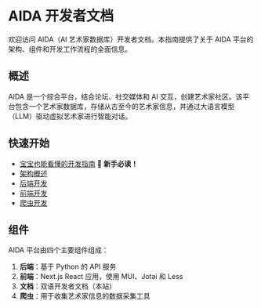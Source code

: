 # AIDA 开发者文档

欢迎访问 AIDA（AI 艺术家数据库）开发者文档。本指南提供了关于 AIDA 平台的架构、组件和开发工作流程的全面信息。

## 概述

AIDA 是一个综合平台，结合论坛、社交媒体和 AI 交互，创建艺术家社区。该平台包含一个艺术家数据库，存储从古至今的艺术家信息，并通过大语言模型（LLM）驱动虚拟艺术家进行智能对话。

## 快速开始

- [宝宝也能看懂的开发指南](/zh/guide/beginners) 👶 **新手必读！**
- [架构概述](/zh/guide/architecture)
- [后端开发](/zh/guide/backend)
- [前端开发](/zh/guide/frontend)
- [爬虫开发](/zh/guide/scraper)

## 组件

AIDA 平台由四个主要组件组成：

1. **后端**：基于 Python 的 API 服务
2. **前端**：Next.js React 应用，使用 MUI、Jotai 和 Less
3. **文档**：双语开发者文档（本站）
4. **爬虫**：用于收集艺术家信息的数据采集工具 